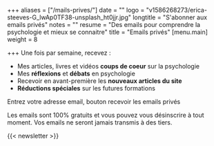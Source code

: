 +++
aliases = ["/mails-prives/"]
date = ""
logo = "v1586268273/erica-steeves-G_lwAp0TF38-unsplash_ht0jjr.jpg"
longtitle = "S'abonner aux emails privés"
notes = ""
resume = "Des emails pour comprendre la psychologie et mieux se connaitre"
title = "Emails privés"
[menu.main]
weight = 8

+++
Une fois par semaine, recevez : 
- Mes articles, livres et vidéos **coups de coeur** sur la psychologie
- Mes **réflexions** et **débats** en psychologie
- Recevoir en avant-première les **nouveaux articles du site**
- **Réductions spéciales** sur les futures formations

Entrez votre adresse email, bouton recevoir les emails privés

Les emails sont 100% gratuits et vous pouvez vous désinscrire  à tout moment. Vos emails ne seront jamais transmis à des tiers.

{{< newsletter >}}
